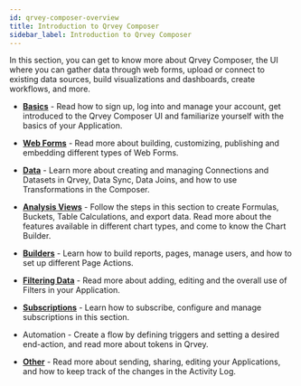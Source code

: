 ```yaml
---
id: qrvey-composer-overview
title: Introduction to Qrvey Composer
sidebar_label: Introduction to Qrvey Composer
---
```


<div style={{textAlign: "justify"}}>

In this section, you can get to know more about Qrvey Composer, the UI where you can gather data through web forms, upload or connect to existing data sources, build visualizations and dashboards, create workflows, and more.

* **[Basics](../ui-docs/basics/logging-in.md)** - Read how to sign up, log into and manage your account, get introduced to the Qrvey Composer UI and familiarize yourself with the basics of your Application.


* **[Web Forms](../ui-docs/web-forms/1_web-forms.md)** - Read more about building, customizing, publishing and embedding different types of Web Forms.

* **[Data](../ui-docs/datasets/data_overview.md)** - Learn more about creating and managing Connections and Datasets in Qrvey, Data Sync, Data Joins, and how to use Transformations in the Composer. 

* **[Analysis Views](../ui-docs/dataviews/formulas.md)** - Follow the steps in this section to create Formulas, Buckets, Table Calculations, and export data. Read more about the features available in different chart types, and come to know the Chart Builder. 

* **[Builders](../ui-docs/builders/reports.md)** - Learn how to build reports, pages, manage users, and how to set up different Page Actions. 

* **[Filtering Data](../ui-docs/filtering-data/introduction.md)** - Read more about adding, editing and the overall use of Filters in your Application.

* **[Subscriptions](../ui-docs/subscriptions/subscribing-exports.md)** -
Learn how to subscribe, configure and manage subscriptions in this section.

* Automation - Create a flow by defining triggers and setting a desired end-action, and read more about tokens in Qrvey.  

* **[Other](../ui-docs/automation/flows.md)** - Read more about sending, sharing, editing your Applications, and how to keep track of the changes in the Activity Log.



</div>
